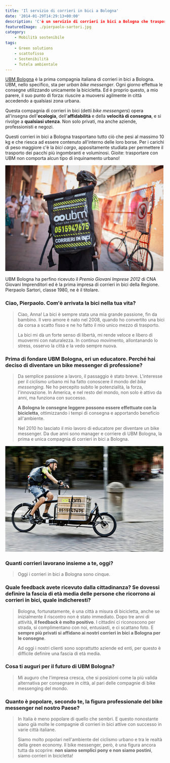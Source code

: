 ```yaml
---
title: 'Il servizio di corrieri in bici a Bologna'
date: '2014-01-29T14:29:13+00:00'
description: 'C'è un servizio di corrieri in bici a Bologna che trasporta moltissimi tipi di prodotti. Scegliere UBM Bologna significa avere il minimo impatto sull'ambiente.'
featuredImage: ./pierpaolo-sartori.jpg
category:
    - Mobilità sostenibile
tags:
    - Green solutions
    - scattofisso
    - Sostenibilità
    - Tutela ambientale
---
```


[UBM Bologna](http://www.ubmbologna.it) è la prima compagnia italiana di corrieri in bici a Bologna. UBM, nello specifico, sta per *urban bike messenger*.
Ogni giorno effettua le consegne utilizzando unicamente la bicicletta. Ed è proprio questo, a mio parere, il suo punto di forza: riuscire a muoversi agilmente in città accedendo a qualsiasi zona urbana.

Questa compagnia di corrieri in bici (detti *bike messengers*) opera all'insegna dell'**ecologia**, dell'**affidabilità** e della **velocità di consegna**, e si rivolge a **qualsiasi utenza**. Non solo privati, ma anche aziende, professionisti e negozi.

Questi corrieri in bici a Bologna trasportano tutto ciò che pesi al massimo 10 kg e che riesca ad essere contenuto all'interno delle loro borse.
Per i carichi di peso maggiore c'è la *bici cargo*, appositamente studiata per permettere il trasporto dei pacchi più ingombranti e voluminosi.
Gioite: trasportare con UBM non comporta alcun tipo di inquinamento urbano!

![Bike messenger (Ph. Gianni Mazzotta)](./bike-messenger.jpg)

UBM Bologna ha perfino ricevuto il *Premio Giovani Imprese 2012* di CNA Giovani Imprenditori ed è la prima impresa di corrieri in bici della Regione.
Pierpaolo Sartori, classe 1980, ne è il titolare.

### Ciao, Pierpaolo. Com'è arrivata la bici nella tua vita?

> Ciao, Anna! La bici è sempre stata una mia grande passione, fin da bambino. Il vero amore è nato nel 2008, quando ho convertito una bici da corsa a scatto fisso e ne ho fatto il mio unico mezzo di trasporto.
>
> La bici mi dà un forte senso di libertà, mi rende veloce e libero di muovermi con naturalezza. In continuo movimento, allontanando lo stress, osservo la città e la vedo sempre nuova.

### Prima di fondare UBM Bologna, eri un educatore. Perché hai deciso di diventare un bike messenger di professione?

> Da semplice passione a lavoro, il passaggio è stato breve. L'interesse per il ciclismo urbano mi ha fatto conoscere il mondo del *bike messenging*. Ne ho percepito subito le potenzialità, la forza, l'innovazione. In America, e nel resto del mondo, non solo è attivo da anni, ma funziona con successo.
>
> **A Bologna le consegne leggere possono essere effettuate con la bicicletta**, ottimizzando i tempi di consegna e apportando beneficio all'ambiente.
>
> Nel 2010 ho lasciato il mio lavoro di educatore per diventare un bike messenger. Da due anni sono manager e corriere di UBM Bologna, la prima e unica compagnia di corrieri in bici a Bologna.

![La bici cargo utilizzata da UBM Bologna (Ph. Gianni Mazzotta)](./bici-cargo.jpg)

### Quanti corrieri lavorano insieme a te, oggi?

> Oggi i corrieri in bici a Bologna sono cinque.

### Quale feedback avete ricevuto dalla cittadinanza? Se dovessi definire la fascia di età media delle persone che ricorrono ai corrieri in bici, quale indicheresti?

> Bologna, fortunatamente, è una città a misura di bicicletta, anche se inizialmente il riscontro non è stato immediato. Dopo tre anni di attività, **il feedback è molto positivo**. I cittadini ci riconoscono per strada, si complimentano con noi, entusiasti, e ci scattano foto. E **sempre più privati si affidano ai nostri corrieri in bici a Bologna per le consegne**.
>
> Ad oggi i nostri clienti sono soprattutto aziende ed enti, per questo è difficile definire una fascia di età media.

### Cosa ti auguri per il futuro di UBM Bologna?

> Mi auguro che l'impresa cresca, che si posizioni come la più valida alternativa per consegnare in città, al pari delle compagnie di bike messenging del mondo.

### Quanto è popolare, secondo te, la figura professionale del bike messenger nel nostro Paese?

> In Italia è meno popolare di quello che sembri. E questo nonostante siano già molte le compagnie di corrieri in bici attive con successo in varie città italiane.
>
> Siamo molto popolari nell'ambiente del ciclismo urbano e tra le realtà della green economy. Il bike messenger, però, è una figura ancora tutta da scoprire: **non siamo semplici pony e non siamo postini**, siamo corrieri in bicicletta!
